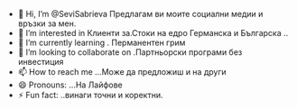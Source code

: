 - 👋 Hi, I’m @SeviSabrieva Предлагам ви моите социални медии и връзки за мен.
- 👀 I’m interested in Клиенти за.Стоки на едро Германска и Българска ..
- 🌱 I’m currently learning . Перманентен грим 
- 💞️ I’m looking to collaborate on .Партньорски програми без инвестиция
- 📫 How to reach me ...Може да предложиш и на други
- 😄 Pronouns: ...На Лайфове
- ⚡ Fun fact: ..винаги точни и коректни.

<!---
SeviSabrieva/SeviSabrieva is a ✨ special ✨ repository because its `README.md` (this file) appears on your GitHub profile.
You can click the Preview link to take a look at your changes.
--->
